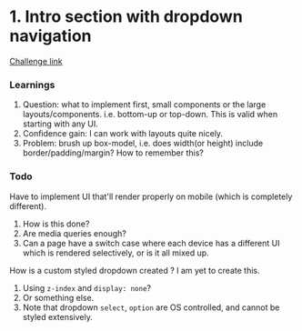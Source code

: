 # 1. Intro section with dropdown navigation

[Challenge link](https://www.frontendmentor.io/challenges/intro-section-with-dropdown-navigation-ryaPetHE5/hub/intro-section-with-dropdown-navigation-nf9va42mE1)

### Learnings
1. Question: what to implement first, small components or the large layouts/components. i.e. bottom-up or top-down. This is valid when starting with any UI.
2. Confidence gain: I can work with layouts quite nicely.
3. Problem: brush up box-model, i.e. does width(or height) include border/padding/margin? How to remember this?

### Todo
Have to implement UI that'll render properly on mobile (which is completely different). 
1. How is this done?
2. Are media queries enough?
3. Can a page have a switch case where each device has a different UI which is rendered selectively, or is it all mixed up.

How is a custom styled dropdown created ?
I am yet to create this.
1. Using `z-index` and `display: none`?
2. Or something else.
3. Note that dropdown `select`, `option` are OS controlled, and cannot be styled extensively.